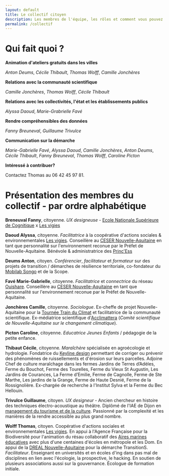 ```yaml
---
layout: default
title: Le collectif citoyen
description: Les membres de l'équipe, les rôles et comment vous pouvez rejoindre le collectif. 
permalink: /collectif
---
```


# Qui fait quoi ? 

**Animation d'ateliers gratuits dans les villes**

*Anton Deums*, *Cécile Thibault*, *Thomas Wolff*, *Camille Jonchères*

**Relations avec la communauté scientifique**

*Camille Jonchères*, *Thomas Wolff*, *Cécile Thibault*

**Relations avec les collectivités, l'état et les établissements publics**

*Alyssa Daoud*, *Marie-Grabrielle Favé*

**Rendre compréhensibles des données**

*Fanny Breuneval*, *Guillaume Trivulce*

**Communication sur la démarche**

*Marie-Gabrielle Favé*, *Alyssa Daoud*, *Camille Jonchères*, *Anton Deums*, *Cécile Thibault*, *Fanny Breuneval*, *Thomas Wolff*, *Caroline Picton*

**Intéressé à contribuer?** 

Contactez Thomas au 06 42 45 97 81.

# Présentation des membres du collectif - par ordre alphabétique 

**Breneuval Fanny**, citoyenne. *UX designeuse* - [Ecole Nationale Supérieure de Cognitique](ensc.bordeaux-inp.fr/fr) x [Les vigies](http://lesvigies.fr)

**Daoud Alyssa**, citoyenne. *Facilitatrice* à la coopérative d'actions sociales & environnementales [Les vigies](http://lesvigies.fr). Conseillère au [CESER Nouvelle-Aquitaine](https://fr.wikipedia.org/wiki/Conseil_%C3%A9conomique,_social_et_environnemental_r%C3%A9gional) en tant que personnalité sur l'environnement reconue par le Préfet de Nouvelle-Aquitaine. Bénévole & administratrice des [Princ'Ess](https://princ-ess.org)

**Deums Anton**, citoyen. *Conférencier*, *facilitateur* et *formateur* sur des projets de transition / démarches de résilience territoriale, co-fondateur du [Mobilab Songo](http://www.mobilab-songo.com/) et de la Scope.

**Favé Marie-Gabrielle**, citoyenne. *Facilitatrice* et *connectrice* du réseau [Ouishare](https://www.ouishare.net/). Conseillère au [CESER Nouvelle-Aquitaine](https://fr.wikipedia.org/wiki/Conseil_%C3%A9conomique,_social_et_environnemental_r%C3%A9gional) en tant que personnalité sur l'environnement reconue par le Préfet de Nouvelle-Aquitaine. 

**Jonchères Camille**, citoyenne. *Sociologue*. Ex-cheffe de projet Nouvelle-Aquitaine pour la [Tournée Train du Climat](https://trainduclimat.fr/) et facilitatrice de la communauté scientifique. Ex-médiatrice scientifique d'[Acclimattera](http://www.acclimaterra.fr/) (*Comité scientifique de Nouvelle-Aquitaine sur le changement climatique*). 

**Picton Caroline**, citoyenne. *Educatrice Jeunes Enfants* / pédagogie de la petite enfance. 

**Thibaut Cécile**, citoyenne. *Maraîchère* spécialisée en agroécologie et hydrologie. Fondatrice du [Keyline design](https://www.miimosa.com/fr/projects/faites-venir-le-keyline-design-en-france-et-en-belgique) permettant de corriger ou prévenir des phénomènes de ruissellements et d'érosion sur leurs parcelles. Adjoine Chef de culture maraîchage dans les fermes  Jardins de Terres d’Adèles, Ferme du Bouchot, Ferme des Tourelles, Ferme du Vieux St Augustin, Les Jardins de Courances, La Ferme d’Emilie, Ferme de Cagnolle, Ferme de Ste Marthe, Les jardins de la Grange, Ferme de Haute Desnié, Ferme de la Rossignolière. Ex-chargée de recherche à l'Institut Sylva et la Ferme du Bec Hellouin. 

**Trivulce Guillaume**, citoyen. *UX designeur* - Ancien chercheur en histoire des techniques électro-acoustique au théâtre. Diplômé de l'IAE de Dijon en [management du tourisme et de la culture](http://iae.u-bourgogne.fr/formations/masters/master-management-du-tourisme-et-de-la-culture-de-l-evenementiel.html). Passionné par la complexité et les manières de la rendre accessible au plus grand nombre.

**Wolff Thomas**, citoyen. Coopérative d'actions sociales et environnementales [Les vigies](http://lesvigies.fr). En appui à l'Agence Française pour la Biodiversité pour l'animation du résau collaboratif des [Aires marines éducatives](http://lesvigies.fr) avec plus d'une centaines d'écoles en métropole et les Dom. En appui de la [DREAL Nouvelle-Aquitaine](https://fr.wikipedia.org/wiki/Direction_r%C3%A9gionale_de_l%27Environnement,_de_l%27Am%C3%A9nagement_et_du_Logement) pour la démarche TransitionS. *Facilitateur*. Enseignant en universités et en écoles d'ing dans pas mal de disciplines en lien avec l'écologie, la prospective, le hacking. En soutien de plusieurs associations aussi sur la gouvernance. Écologue de formation initiale. 


